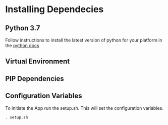 

# Installing Dependecies

## Python 3.7

Follow instructions to install the latest version of python for your platform in the [python docs](https://docs.python.org/3/using/unix.html#getting-and-installing-the-latest-version-of-python)

## Virtual Environment



## PIP Dependencies


## Configuration Variables

To initiate the App run the setup.sh. This will set the configuration variables.

```bash
. setup.sh
```
